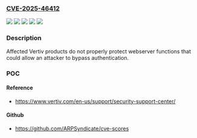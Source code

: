 ### [CVE-2025-46412](https://cve.mitre.org/cgi-bin/cvename.cgi?name=CVE-2025-46412)
![](https://img.shields.io/static/v1?label=Product&message=Liebert%20IS-UNITY&color=blue)
![](https://img.shields.io/static/v1?label=Product&message=Liebert%20RDU101&color=blue)
![](https://img.shields.io/static/v1?label=Version&message=0%3C%3D%201.9.0.0%20&color=brighgreen)
![](https://img.shields.io/static/v1?label=Version&message=0%3C%3D%208.4.1.0%20&color=brighgreen)
![](https://img.shields.io/static/v1?label=Vulnerability&message=CWE-288%20Authentication%20Bypass%20Using%20an%20Alternate%20Path%20or%20Channel&color=brighgreen)

### Description

Affected Vertiv products do not properly protect webserver functions that could allow an attacker to bypass authentication.

### POC

#### Reference
- https://www.vertiv.com/en-us/support/security-support-center/

#### Github
- https://github.com/ARPSyndicate/cve-scores

